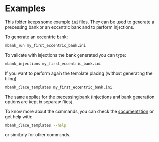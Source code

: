 # Examples

This folder keeps some example `ini` files. They can be used to generate a precessing bank or an eccentric bank and to perform injections.

To generate an eccentric bank:

```Bash
mbank_run my_first_eccentric_bank.ini
```

To validate with injections the bank generated you can type:

```Bash
mbank_injections my_first_eccentric_bank.ini
``` 

If you want to perform again the template placing (without generating the tiling)

``` Bash
mbank_place_templates my_first_eccentric_bank.ini
```

The same applies for the precessing bank (injections and bank generation options are kept in separate files).

To know more about the commands, you can check the [documentation](link) or get help with:

```Bash
mbank_place_templates --help
```

or similarly for other commands.
